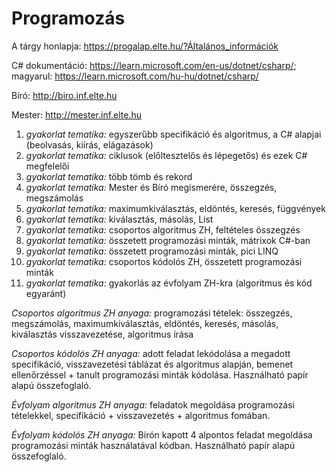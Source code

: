 # Programozás 

A tárgy honlapja: https://progalap.elte.hu/?Általános_információk

C# dokumentáció: https://learn.microsoft.com/en-us/dotnet/csharp/; magyarul: https://learn.microsoft.com/hu-hu/dotnet/csharp/

Bíró: http://biro.inf.elte.hu

Mester: http://mester.inf.elte.hu

1. *gyakorlat tematika:* egyszerűbb specifikáció és algoritmus, a C# alapjai (beolvasás, kiírás, elágazások)
2. *gyakorlat tematika:* ciklusok (előltesztelős és lépegetős) és ezek C# megfelelői
3. *gyakorlat tematika:* több tömb és rekord
4. *gyakorlat tematika:* Mester és Bíró megismerére, összegzés, megszámolás
5. *gyakorlat tematika:* maximumkiválasztás, eldöntés, keresés, függvények
6. *gyakorlat tematika:* kiválasztás, másolás, List
7. *gyakorlat tematika:* csoportos algoritmus ZH, feltételes összegzés
8. *gyakorlat tematika:* összetett programozási minták, mátrixok C#-ban
9. *gyakorlat tematika:* összetett programozási minták, pici LINQ
10. *gyakorlat tematika:* csoportos kódolós ZH, összetett programozási minták
11. *gyakorlat tematika:* gyakorlás az évfolyam ZH-kra (algoritmus és kód egyaránt)

*Csoportos algoritmus ZH anyaga:* programozási tételek: összegzés, megszámolás, maximumkiválasztás, eldöntés, keresés, másolás, kiválasztás visszavezetése, algoritmus írása

*Csoportos kódolós ZH anyaga:* adott feladat lekódolása a megadott specifikáció, visszavezetési táblázat és algoritmus alapján, bemenet ellenőrzéssel + tanult programozási minták kódolása. Használható papír alapú összefoglaló.

*Évfolyam algoritmus ZH anyaga:* feladatok megoldása programozási tételekkel, specifikáció + visszavezetés + algoritmus fomában. 

*Évfolyam kódolós ZH anyaga:* Bírón kapott 4 alpontos feladat megoldása programozási minták használatával kódban. Használható papír alapú összefoglaló.



